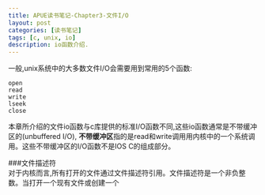 ```yaml
---
title: APUE读书笔记-Chapter3-文件I/O
layout: post
categories: [读书笔记]
tags: [c, unix, io]
description: io函数介绍. 
---
```


一般,unix系统中的大多数文件I/O会需要用到常用的5个函数:  

    open
    read
    write
    lseek
    close

本章所介绍的文件io函数与c库提供的标准I/O函数不同,这些io函数通常是不带缓冲区的(unbuffered I/O), **不带缓冲区**指的是read和write调用用内核中的一个系统调用。这些不带缓冲区的I/O函数不是IOS C的组成部分。  

###文件描述符  
对于内核而言,所有打开的文件通过文件描述符引用。文件描述符是一个非负整数。当打开一个现有文件或创建一个
